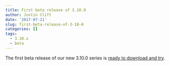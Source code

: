 ```yaml
---
title: First beta release of 3.10.0
author: Justin Clift
date: '2017-07-21'
slug: first-beta-release-of-3-10-0
categories: []
tags:
  - 3.10.x
  - beta
---
```

The first beta release of our new 3.10.0 series is [ready to download and try](https://github.com/sqlitebrowser/sqlitebrowser/releases/tag/v3.10.0-beta1).